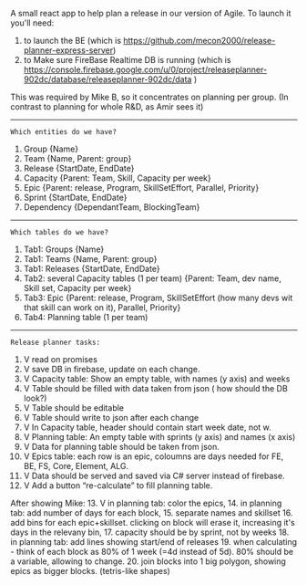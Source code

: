 A small react app to help plan a release in our version of Agile.
To launch it you'll need:
1. to launch the BE  (which is https://github.com/mecon2000/release-planner-express-server)
2. to Make sure FireBase Realtime DB is running (which is https://console.firebase.google.com/u/0/project/releaseplanner-902dc/database/releaseplanner-902dc/data )

This was required by Mike B, so it concentrates on planning per group. 
(In contrast to planning for whole R&D, as Amir sees it)


----

```Which entities do we have?```
1. Group {Name}
2. Team {Name, Parent: group}
3. Release {StartDate, EndDate}
4. Capacity {Parent: Team, Skill, Capacity per week}
5. Epic {Parent: release, Program, SkillSetEffort, Parallel, Priority}
6. Sprint {StartDate, EndDate}
7. Dependency {DependantTeam, BlockingTeam}

----


```Which tables do we have?```
1. Tab1: Groups {Name}
2. Tab1: Teams {Name, Parent: group}
3. Tab1: Releases {StartDate, EndDate}
4. Tab2: several Capacity tables (1 per team) {Parent: Team, dev name, Skill set, Capacity per week}
5. Tab3: Epic {Parent: release, Program, SkillSetEffort (how many devs wit that skill can work on it), Parallel, Priority}
6. Tab4: Planning table (1 per team)

----

```Release planner tasks:```
1. V read on promises
2. V save DB in firebase, update on each change.
3. V	Capacity table: Show an empty table, with names (y axis) and weeks 
4. V Table should be filled with data taken from json ( how should the DB look?)
5. V Table should be editable
6. V Table should write to json after each change
7. V In Capacity table, header should contain start week date, not w<number>.
8. V Planning table: An empty table with  sprints (y axis) and names (x axis)
9. V Data for planning table should be taken from json. 
10. V Epics table: each row is an epic, coloumns are days needed for FE, BE, FS, Core, Element, ALG.
11.	V Data should be served and saved via C# server instead of firebase.
12. V Add a button “re-calculate” to fill planning table.

After showing Mike:
13. V in planning tab: color the epics,
14. in planning tab: add number of days for each block,
15. separate names and skillset
16. add bins for each epic+skillset. clicking on block will erase it, increasing it's days in the relevany bin,
17. capacity should be by sprint, not by weeks
18. in planning tab: add lines showing start/end of releases
19. when calculating - think of each block as 80% of 1 week (=4d instead of 5d). 80% should be a variable, allowing to change.
20. join blocks into 1 big polygon, showing epics as bigger blocks. (tetris-like shapes)

